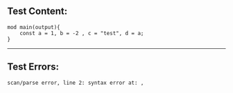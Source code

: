 
Test Content: 
-------------------------
```
mod main(output){
    const a = 1, b = -2 , c = "test", d = a;
}
```
------------------------

Test Errors:
-------------------------
```
scan/parse error, line 2: syntax error at: ,
```
